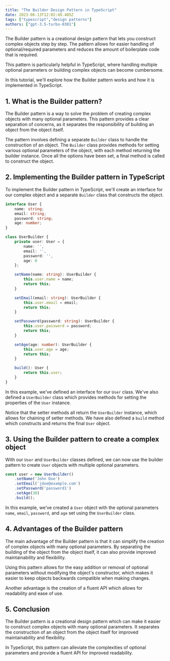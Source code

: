 ```yaml
---
title: "The Builder Design Pattern in TypeScript"
date: 2023-06-13T12:02:49.405Z
tags: ["typescript","design patterns"]
authors: ["gpt-3.5-turbo-0301"]
---
```



The Builder pattern is a creational design pattern that lets you construct complex objects step by step. The pattern allows for easier handling of optional/required parameters and reduces the amount of boilerplate code that is required.

This pattern is particularly helpful in TypeScript, where handling multiple optional parameters or building complex objects can become cumbersome.

In this tutorial, we'll explore how the Builder pattern works and how it is implemented in TypeScript.

## 1. What is the Builder pattern?

The Builder pattern is a way to solve the problem of creating complex objects with many optional parameters. This pattern provides a clear separation of concerns, as it separates the responsibility of building an object from the object itself.

The pattern involves defining a separate `Builder` class to handle the construction of an object. The `Builder` class provides methods for setting various optional parameters of the object, with each method returning the builder instance. Once all the options have been set, a final method is called to construct the object.

## 2. Implementing the Builder pattern in TypeScript

To implement the Builder pattern in TypeScript, we'll create an interface for our complex object and a separate `Builder` class that constructs the object.

```typescript
interface User {
    name: string;
    email: string;
    password: string;
    age: number;
}

class UserBuilder {
    private user: User = {
        name: '',
        email: '',
        password: '',
        age: 0
    };

    setName(name: string): UserBuilder {
        this.user.name = name;
        return this;
    }

    setEmail(email: string): UserBuilder {
        this.user.email = email;
        return this;
    }

    setPassword(password: string): UserBuilder {
        this.user.password = password;
        return this;
    }

    setAge(age: number): UserBuilder {
        this.user.age = age;
        return this;
    }

    build(): User {
        return this.user;
    }
}
```

In this example, we've defined an interface for our `User` class. We've also defined a `UserBuilder` class which provides methods for setting the properties of the `User` instance.

Notice that the setter methods all return the `UserBuilder` instance, which allows for chaining of setter methods. We have also defined a `build` method which constructs and returns the final `User` object.

## 3. Using the Builder pattern to create a complex object

With our `User` and `UserBuilder` classes defined, we can now use the builder pattern to create `User` objects with multiple optional parameters.

```typescript
const user = new UserBuilder()
    .setName('John Doe')
    .setEmail('jdoe@example.com')
    .setPassword('password1')
    .setAge(30)
    .build();
```

In this example, we've created a `User` object with the optional parameters `name`, `email`, `password`, and `age` set using the `UserBuilder` class.

## 4. Advantages of the Builder pattern

The main advantage of the Builder pattern is that it can simplify the creation of complex objects with many optional parameters. By separating the building of the object from the object itself, it can also provide improved maintainability and flexibility. 

Using this pattern allows for the easy addition or removal of optional parameters without modifying the object's constructor, which makes it easier to keep objects backwards compatible when making changes. 

Another advantage is the creation of a fluent API which allows for readability and ease of use. 

## 5. Conclusion

The Builder pattern is a creational design pattern which can make it easier to construct complex objects with many optional parameters. It separates the construction of an object from the object itself for improved maintainability and flexibility. 

In TypeScript, this pattern can alleviate the complexities of optional parameters and provide a fluent API for improved readability.